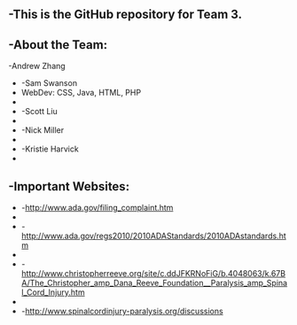 -This is the GitHub repository for Team 3.
-
-About the Team:
-
  -Andrew Zhang
-  -Sam Swanson
-  WebDev: CSS, Java, HTML, PHP
-  
-  -Scott Liu
-
-  -Nick Miller
-
-  -Kristie Harvick
-
-Important Websites:
-
-  -http://www.ada.gov/filing_complaint.htm
-  
-  -http://www.ada.gov/regs2010/2010ADAStandards/2010ADAstandards.htm
-
-  -http://www.christopherreeve.org/site/c.ddJFKRNoFiG/b.4048063/k.67BA/The_Christopher_amp_Dana_Reeve_Foundation__Paralysis_amp_Spinal_Cord_Injury.htm
-  
-  -http://www.spinalcordinjury-paralysis.org/discussions
